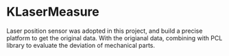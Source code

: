 # KLaserMeasure
Laser position sensor was adopted in this project, and build a precise platform to get the original data. With the origianal data, combining with PCL library to evaluate the deviation of mechanical parts.
